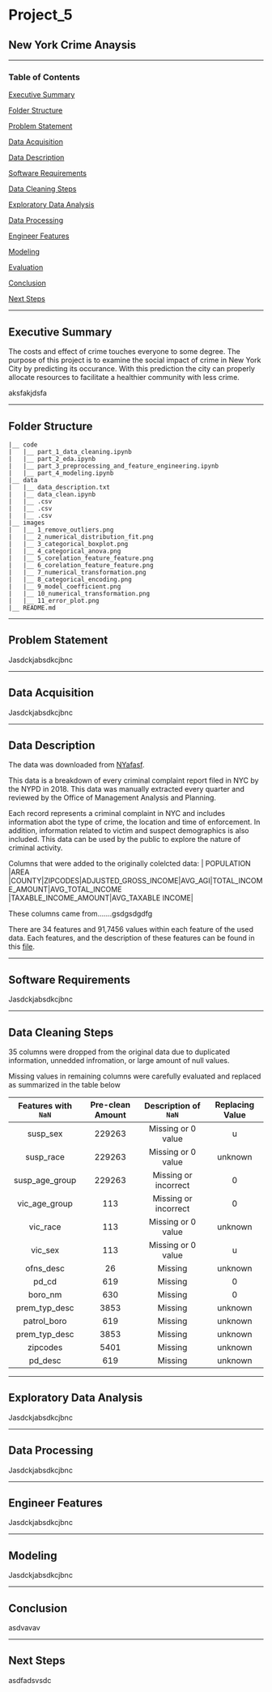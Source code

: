 # Project_5
## New York Crime Anaysis

-----------
### Table of Contents
[Executive Summary](https://git.generalassemb.ly/johnlawless/Project_5/#executive-summary)

[Folder Structure](https://git.generalassemb.ly/johnlawless/Project_5/#folder-structure)

[Problem Statement](https://git.generalassemb.ly/johnlawless/Project_5/#problem-statement)

[Data Acquisition](https://git.generalassemb.ly/johnlawless/Project_5/#data-acquisition)

[Data Description](https://git.generalassemb.ly/johnlawless/Project_5/#data-description)

[Software Requirements](https://git.generalassemb.ly/johnlawless/Project_5/#software-requirements)

[Data Cleaning Steps](https://git.generalassemb.ly/johnlawless/Project_5/#data-cleaning-steps)

[Exploratory Data Analysis](https://git.generalassemb.ly/johnlawless/Project_5/#exploratory-data-analysis)

[Data Processing](https://git.generalassemb.ly/johnlawless/Project_5/#data-processing)

[Engineer Features](https://git.generalassemb.ly/johnlawless/Project_5/#engineer-features)

[Modeling](https://git.generalassemb.ly/johnlawless/Project_5/#modeling)

[Evaluation](https://git.generalassemb.ly/johnlawless/Project_5/#evaluation)

[Conclusion](https://git.generalassemb.ly/johnlawless/Project_5/#conclusion)

[Next Steps](https://git.generalassemb.ly/johnlawless/Project_5/#next-steps)


-----------
## Executive Summary
The costs and effect of crime touches everyone to some degree. The purpose of this project is to examine the social impact of crime in New York City by predicting its occurance. With this prediction the city can properly allocate resources to facilitate a healthier community with less crime. 

aksfakjdsfa


-----
## Folder Structure
```
|__ code
|   |__ part_1_data_cleaning.ipynb    
|   |__ part_2_eda.ipynb  
|   |__ part_3_preprocessing_and_feature_engineering.ipynb 
|   |__ part_4_modeling.ipynb 
|__ data
|   |__ data_description.txt
|   |__ data_clean.ipynb
|   |__ .csv
|   |__ .csv
|   |__ .csv
|__ images
|   |__ 1_remove_outliers.png
|   |__ 2_numerical_distribution_fit.png
|   |__ 3_categorical_boxplot.png
|   |__ 4_categorical_anova.png
|   |__ 5_corelation_feature_feature.png
|   |__ 6_corelation_feature_feature.png
|   |__ 7_numerical_transformation.png
|   |__ 8_categorical_encoding.png
|   |__ 9_model_coefficient.png
|   |__ 10_numerical_transformation.png
|   |__ 11_error_plot.png
|__ README.md
```

-----
## Problem Statement
Jasdckjabsdkcjbnc


-----
## Data Acquisition
Jasdckjabsdkcjbnc


-----------
## Data Description
The data was downloaded from [NYafasf](www.asfadsfasdf.com). 

This data is a breakdown of every criminal complaint report filed in NYC by the NYPD in 2018. This data was manually extracted every quarter and reviewed by the Office of Management Analysis and Planning. 

Each record represents a criminal complaint in NYC and includes information abot the type of crime, the location and time of enforcement. In addition, information related to victim and suspect demographics is also included. This data can be used by the public to explore the nature of criminal activity. 

Columns that were added to the originally colelcted data:
| POPULATION |AREA |COUNTY|ZIPCODES|ADJUSTED_GROSS_INCOME|AVG_AGI|TOTAL_INCOME_AMOUNT|AVG_TOTAL_INCOME |TAXABLE_INCOME_AMOUNT|AVG_TAXABLE INCOME|  

These columns came from.......gsdgsdgdfg

There are 34 features and 91,7456 values within each feature of the used data. Each features, and the description of these features can be found in this [file](./data/data_description.txt). 


-----------
## Software Requirements
Jasdckjabsdkcjbnc


-----------
## Data Cleaning Steps
35 columns were dropped from the original data due to duplicated information, unnedded infromation, or large amount of null values. 

Missing values in remaining columns were carefully evaluated and replaced as summarized in the table below

**Features with `NaN`**|**Pre-clean Amount**|**Description of `NaN`**|**Replacing Value**|
:-----:                |    :-----:         |            :-----:     |    :-----:        | 
susp_sex               |229263              |Missing or 0 value      |     u             |
susp_race              |229263              |Missing or 0 value      |     unknown       |
susp_age_group         |229263              |Missing or incorrect    |     0             |
vic_age_group          |113                 |Missing or incorrect    |     0             |
vic_race               |113                 |Missing or 0 value      |     unknown       |
vic_sex                |113                 |Missing or 0 value      |     u             |
ofns_desc              |26                  |Missing                 |     unknown       |
pd_cd                  |619                 |Missing                 |     0             |
boro_nm                |630                 |Missing                 |     0             |
prem_typ_desc          |3853                |Missing                 |     unknown       |
patrol_boro            |619                 |Missing                 |     unknown       |
prem_typ_desc          |3853                |Missing                 |     unknown       |
zipcodes               |5401                |Missing                 |     unknown       |
pd_desc                |619                 |Missing                 |     unknown       |


-----------
## Exploratory Data Analysis
Jasdckjabsdkcjbnc


-----------
## Data Processing
Jasdckjabsdkcjbnc


-----------
## Engineer Features
Jasdckjabsdkcjbnc


-----------
## Modeling
Jasdckjabsdkcjbnc


-----------
## Conclusion
asdvavav


-----------
## Next Steps
asdfadsvsdc



